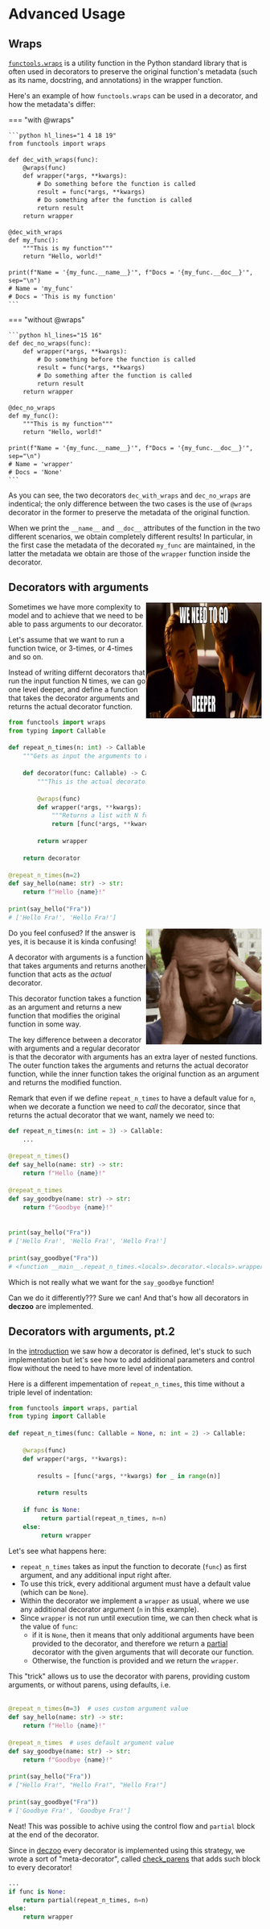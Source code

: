# Advanced Usage

## Wraps

[`functools.wraps`](https://docs.python.org/3/library/functools.html#functools.wraps) is a utility function in the Python standard library that is often used in decorators to preserve the original function's metadata (such as its name, docstring, and annotations) in the wrapper function.

Here's an example of how `functools.wraps` can be used in a decorator, and how the metadata's differ:

=== "with \@wraps"

    ```python hl_lines="1 4 18 19"
    from functools import wraps

    def dec_with_wraps(func):
        @wraps(func)
        def wrapper(*args, **kwargs):
            # Do something before the function is called
            result = func(*args, **kwargs)
            # Do something after the function is called
            return result
        return wrapper

    @dec_with_wraps
    def my_func():
        """This is my function"""
        return "Hello, world!"

    print(f"Name = '{my_func.__name__}'", f"Docs = '{my_func.__doc__}'", sep="\n")
    # Name = 'my_func'
    # Docs = 'This is my function'
    ```

=== "without \@wraps"

    ```python hl_lines="15 16"
    def dec_no_wraps(func):
        def wrapper(*args, **kwargs):
            # Do something before the function is called
            result = func(*args, **kwargs)
            # Do something after the function is called
            return result
        return wrapper

    @dec_no_wraps
    def my_func():
        """This is my function"""
        return "Hello, world!"

    print(f"Name = '{my_func.__name__}'", f"Docs = '{my_func.__doc__}'", sep="\n")
    # Name = 'wrapper'
    # Docs = 'None'
    ```

As you can see, the two decorators `dec_with_wraps` and `dec_no_wraps` are indentical; the only difference between the two cases is the use of `@wraps` decorator in the former to preserve the metadata of the original function.

When we print the `__name__` and `__doc__` attributes of the function in the two different scenarios, we obtain completely different results! In particular, in the first case the metadata of the decorated `my_func` are maintained, in the latter the metadata we obtain are those of the `wrapper` function inside the decorator.

## Decorators with arguments

<img src="../img/deeper-meme.jpg" width=230 height=230 align="right">

Sometimes we have more complexity to model and to achieve that we need to be able to pass arguments to our decorator.

Let's assume that we want to run a function twice, or 3-times, or 4-times and so on.

Instead of writing differnt decorators that run the input function N times, we can go one level deeper, and define a function that takes the decorator arguments and returns the actual decorator function.

```python title="repeat_n_times"
from functools import wraps
from typing import Callable

def repeat_n_times(n: int) -> Callable:
    """Gets as input the arguments to be used in the actual decorator"""

    def decorator(func: Callable) -> Callable:
        """This is the actual decorator!"""

        @wraps(func)
        def wrapper(*args, **kwargs):
            """Returns a list with N func results"""
            return [func(*args, **kwargs) for _ in range(n)]

        return wrapper

    return decorator

@repeat_n_times(n=2)
def say_hello(name: str) -> str:
    return f"Hello {name}!"

print(say_hello("Fra"))
# ['Hello Fra!', 'Hello Fra!']
```

<img src="../img/confused.gif" width=230 height=230 align="right">

Do you feel confused? If the answer is yes, it is because it is kinda confusing!

A decorator with arguments is a function that takes arguments and returns another function that acts as the *actual* decorator.

This decorator function takes a function as an argument and returns a new function that modifies the original function in some way.

The key difference between a decorator with arguments and a regular decorator is that the decorator with arguments has an extra layer of nested functions. The outer function takes the arguments and returns the actual decorator function, while the inner function takes the original function as an argument and returns the modified function.

Remark that even if we define `repeat_n_times` to have a default value for `n`, when we decorate a function we need to _call_ the decorator, since that returns the actual decorator that we want, namely we need to:

```python
def repeat_n_times(n: int = 3) -> Callable:
    ...

@repeat_n_times()
def say_hello(name: str) -> str:
    return f"Hello {name}!"

@repeat_n_times
def say_goodbye(name: str) -> str:
    return f"Goodbye {name}!"


print(say_hello("Fra"))
# ['Hello Fra!', 'Hello Fra!', 'Hello Fra!']

print(say_goodbye("Fra"))
# <function __main__.repeat_n_times.<locals>.decorator.<locals>.wrapper>
```

Which is not really what we want for the `say_goodbye` function!

Can we do it differently??? Sure we can! And that's how all decorators in **deczoo** are implemented.

## Decorators with arguments, pt.2

In the [introduction](intro.md) we saw how a decorator is defined, let's stuck to such implementation but let's see how to add additional parameters and control flow without the need to have more level of indentation.

Here is a different impementation of `repeat_n_times`, this time without a triple level of indentation:

```python title="repeat_n_times definition"
from functools import wraps, partial
from typing import Callable

def repeat_n_times(func: Callable = None, n: int = 2) -> Callable:

    @wraps(func)
    def wrapper(*args, **kwargs):

        results = [func(*args, **kwargs) for _ in range(n)]

        return results

    if func is None:
         return partial(repeat_n_times, n=n)
    else:
         return wrapper
```

Let's see what happens here:

- `repeat_n_times` takes as input the function to decorate (`func`) as first argument, and any additional input right after.
- To use this trick, every additional argument must have a default value (which can be `None`).
- Within the decorator we implement a `wrapper` as usual, where we use any additional decorator argument (`n` in this example).
- Since `wrapper` is not run until execution time, we can then check what is the value of `func`:
    - if it is `None`, then it means that only additional arguments have been provided to the decorator, and therefore we return a [partial](https://docs.python.org/3/library/functools.html#functools.partial) decorator with the given arguments that will decorate our function.
    - Otherwise, the function is provided and we return the `wrapper`.

This "trick" allows us to use the decorator with parens, providing custom arguments, or without parens, using defaults, i.e.

```python title="repeat_n_times example"

@repeat_n_times(n=3)  # uses custom argument value
def say_hello(name: str) -> str:
    return f"Hello {name}!"

@repeat_n_times  # uses default argument value
def say_goodbye(name: str) -> str:
    return f"Goodbye {name}!"

print(say_hello("Fra"))
# ["Hello Fra!", "Hello Fra!", "Hello Fra!"]

print(say_goodbye("Fra"))
# ['Goodbye Fra!', 'Goodbye Fra!']
```

Neat! This was possible to achive using the control flow and `partial` block at the end of the decorator.

Since in [deczoo](../index.md) every decorator is implemented using this strategy, we wrote a sort of "meta-decorator", called [check_parens](../api/utils.md#check_parens) that adds such block to every decorator!

```python
...
if func is None:
    return partial(repeat_n_times, n=n)
else:
    return wrapper
```

